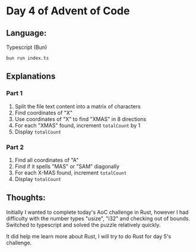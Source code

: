 # Day 4 of Advent of Code

## Language:
Typescript (Bun)

`bun run index.ts`

## Explanations

### Part 1
1. Split the file text content into a matrix of characters
2. Find coordinates of "X"
3. Use coordinates of "X" to find "XMAS" in 8 directions
4. For each "XMAS" found, increment `totalCount` by 1
5. Display `totalCount`

### Part 2
1. Find all coordinates of "A"
2. Find if it spells "MAS" or "SAM" diagonally
3. For each X-MAS found, increment `totalCount`
4. Display `totalCount`

## Thoughts:

Initially I wanted to complete today's AoC challenge in Rust, however I had difficulty with the number types "usize", "i32" and checking out of bounds. Switched to typescript and solved the puzzle relatively quickly.

It did help me learn more about Rust, I will try to do Rust for day 5's challenge.